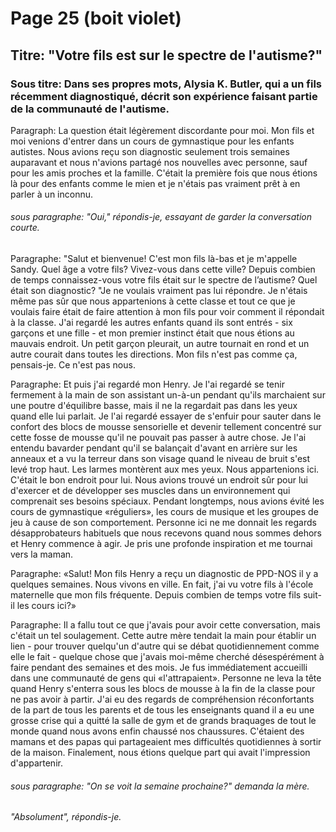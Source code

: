 # Page 25 (boit violet) 
## Titre: "Votre fils est sur le spectre de l'autisme?"
### Sous titre: Dans ses propres mots, Alysia K. Butler, qui a un fils récemment diagnostiqué, décrit son expérience faisant partie de la communauté de l'autisme.
Paragraph: La question était légèrement discordante pour moi. Mon fils et moi venions d'entrer dans un cours de gymnastique pour les enfants autistes. Nous avions reçu son diagnostic seulement trois semaines auparavant et nous n'avions partagé nos nouvelles avec personne, sauf pour les amis proches et la famille. C'était la première fois que nous étions là pour des enfants comme le mien et je n'étais pas vraiment prêt à en parler à un inconnu.
###### sous paragraphe: "Oui," répondis-je, essayant de garder la conversation courte.
Paragraphe: "Salut et bienvenue! C'est mon fils là-bas et je m'appelle Sandy. Quel âge a votre fils? Vivez-vous dans cette ville? Depuis combien de temps connaissez-vous votre fils était sur le spectre de l’autisme? Quel était son diagnostic? "Je ne voulais vraiment pas lui répondre. Je n'étais même pas sûr que nous appartenions à cette classe et tout ce que je voulais faire était de faire attention à mon fils pour voir comment il répondait à la classe. J'ai regardé les autres enfants quand ils sont entrés - six garçons et une fille - et mon premier instinct était que nous étions au mauvais endroit. Un petit garçon pleurait, un autre tournait en rond et un autre courait dans toutes les directions. Mon fils n'est pas comme ça, pensais-je. Ce n'est pas nous.

Paragraphe: Et puis j'ai regardé mon Henry. Je l'ai regardé se tenir fermement à la main de son assistant un-à-un pendant qu'ils marchaient sur une poutre d'équilibre basse, mais il ne la regardait pas dans les yeux quand elle lui parlait. Je l'ai regardé essayer de s'enfuir pour sauter dans le confort des blocs de mousse sensorielle et devenir tellement concentré sur cette fosse de mousse qu'il ne pouvait pas passer à autre chose. Je l'ai entendu bavarder pendant qu'il se balançait d'avant en arrière sur les anneaux et a vu la terreur dans son visage quand le niveau de bruit s'est levé trop haut. Les larmes montèrent aux mes yeux. Nous appartenions ici. C'était le bon endroit pour lui. Nous avions trouvé un endroit sûr pour lui d'exercer et de développer ses muscles dans un environnement qui comprenait ses besoins spéciaux. Pendant longtemps, nous avions évité les cours de gymnastique «réguliers», les cours de musique et les groupes de jeu à cause de son comportement. Personne ici ne me donnait les regards désapprobateurs habituels que nous recevons quand nous sommes dehors et Henry commence à agir. Je pris une profonde inspiration et me tournai vers la maman.

Paragraphe: «Salut! Mon fils Henry a reçu un diagnostic de PPD-NOS il y a quelques semaines. Nous vivons en ville. En fait, j'ai vu votre fils à l'école maternelle que mon fils fréquente. Depuis combien de temps votre fils suit-il les cours ici?»

Paragraphe: Il a fallu tout ce que j'avais pour avoir cette conversation, mais c'était un tel soulagement. Cette autre mère tendait la main pour établir un lien - pour trouver quelqu'un d'autre qui se débat quotidiennement comme elle le fait - quelque chose que j'avais moi-même cherché désespérément à faire pendant des semaines et des mois. Je fus immédiatement accueilli dans une communauté de gens qui «l'attrapaient». Personne ne leva la tête quand Henry s'enterra sous les blocs de mousse à la fin de la classe pour ne pas avoir à partir. J'ai eu des regards de compréhension réconfortants de la part de tous les parents et de tous les enseignants quand il a eu une grosse crise qui a quitté la salle de gym et de grands braquages de tout le monde quand nous avons enfin chaussé nos chaussures. C'étaient des mamans et des papas qui partageaient mes difficultés quotidiennes à sortir de la maison. Finalement, nous étions quelque part qui avait l'impression d'appartenir.

###### sous paragraphe: "On se voit la semaine prochaine?" demanda la mère.
###### "Absolument", répondis-je.
